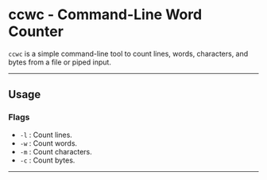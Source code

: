 # ccwc - Command-Line Word Counter

`ccwc` is a simple command-line tool to count lines, words, characters, and bytes from a file or piped input.

---

## Usage

### Flags
- `-l` : Count lines.
- `-w` : Count words.
- `-m` : Count characters.
- `-c` : Count bytes.

---